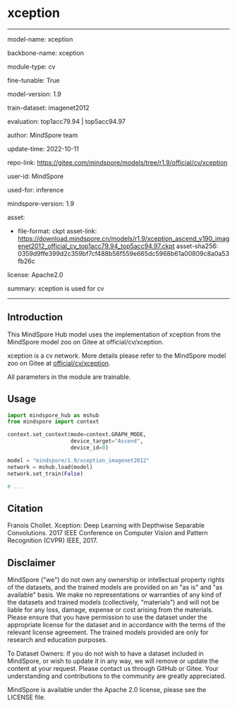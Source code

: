 # xception

---

model-name: xception

backbone-name: xception

module-type: cv

fine-tunable: True

model-version: 1.9

train-dataset: imagenet2012

evaluation: top1acc79.94 | top5acc94.97

author: MindSpore team

update-time: 2022-10-11

repo-link: <https://gitee.com/mindspore/models/tree/r1.9/official/cv/xception>

user-id: MindSpore

used-for: inference

mindspore-version: 1.9

asset:

-
    file-format: ckpt
    asset-link: <https://download.mindspore.cn/models/r1.9/xception_ascend_v190_imagenet2012_official_cv_top1acc79.94_top5acc94.97.ckpt>
    asset-sha256: 0359d9ffe399d2c359bf7cf488b56f559e665dc5968b61a00809c8a0a53fb26c

license: Apache2.0

summary: xception is used for cv

---

## Introduction

This MindSpore Hub model uses the implementation of xception from the MindSpore model zoo on Gitee at official/cv/xception.

xception is a cv network. More details please refer to the MindSpore model zoo on Gitee at [official/cv/xception](https://gitee.com/mindspore/models/blob/r1.9/official/cv/xception/README.md).

All parameters in the module are trainable.

## Usage

```python
import mindspore_hub as mshub
from mindspore import context

context.set_context(mode=context.GRAPH_MODE,
                    device_target="Ascend",
                    device_id=0)

model = "mindspore/1.9/xception_imagenet2012"
network = mshub.load(model)
network.set_train(False)

# ...
```

## Citation

Franois Chollet. Xception: Deep Learning with Depthwise Separable Convolutions. 2017 IEEE Conference on Computer Vision and Pattern Recognition (CVPR) IEEE, 2017.

## Disclaimer

MindSpore ("we") do not own any ownership or intellectual property rights of the datasets, and the trained models are provided on an "as is" and "as available" basis. We make no representations or warranties of any kind of the datasets and trained models (collectively, “materials”) and will not be liable for any loss, damage, expense or cost arising from the materials. Please ensure that you have permission to use the dataset under the appropriate license for the dataset and in accordance with the terms of the relevant license agreement. The trained models provided are only for research and education purposes.

To Dataset Owners: If you do not wish to have a dataset included in MindSpore, or wish to update it in any way, we will remove or update the content at your request. Please contact us through GitHub or Gitee. Your understanding and contributions to the community are greatly appreciated.

MindSpore is available under the Apache 2.0 license, please see the LICENSE file.
